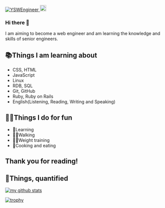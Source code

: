 <p align="left">
  <a href="https://github.com/YSWEngineer/">
    <img src="https://komarev.com/ghpvc/?username=YSWEngineer" alt="YSWEngineer" />
  </a>
  <//qiita.com/YSWEngineer">
    <img height="20" src="https://qiita-badge.apiapi.app/s/YSWEngineer/contributions.svg" />
  </a>
</p>

### Hi there 👋
I am aiming to become a web engineer and am learning the knowledge and skills of senior engineers.

## 📚Things I am learning about <!-- 私が学んでいることについて -->
- CSS, HTML
- JavaScript
- Linux
- RDB, SQL
- Git, GitHub
- Ruby, Ruby on Rails
- English(Listening, Reading, Writing and Speaking)

## 💪🏻Things I do for fun <!-- 楽しむために私がしていること -->
- 📖Learning
- 🕺🏼Walking
- 🏋🏻Weight training
- 🍳Cooking and eating

## Thank you for reading!


<!--
**YSWEngineer/yswengineer** is a ✨ _special_ ✨ repository because its `README.md` (this file) appears on your GitHub profile.

Here are some ideas to get you started:

- 🔭 I’m currently working on ...
- 🌱 I’m currently learning ...
- 👯 I’m looking to collaborate on ...
- 🤔 I’m looking for help with ...
- 💬 Ask me about ...
- 📫 How to reach me: ...
- 😄 Pronouns: ...
- ⚡ Fun fact: ...
-->

## 🧮Things, quantified <!-- 数量で表したもの -->
<!-- リポジトリステータス -->
[![my github stats](https://github-readme-stats.vercel.app/api?username=YSWEngineer&hide=contribs&count_private=true&show_icons=true&theme=tokyonight)](https://github.com/YSWEngineer/)

<!-- ソースコード統計 -->
<!-- [![Top used Langs](https://github-readme-stats.vercel.app/api/top-langs/?username=YSWEngineer&layout=compact&theme=tokyonight)](https://github.com/YSWEngineer/) -->

[![trophy](https://github-profile-trophy.vercel.app/?username=YSWEngineer&theme=onedark)](https://github.com/ryo-ma/github-profile-trophy)
